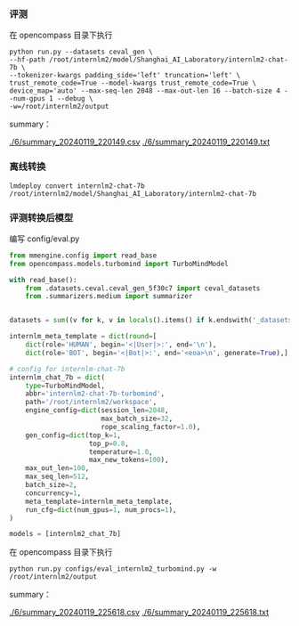 ### 评测
在 opencompass 目录下执行
```shell
python run.py --datasets ceval_gen \
--hf-path /root/internlm2/model/Shanghai_AI_Laboratory/internlm2-chat-7b \
--tokenizer-kwargs padding_side='left' truncation='left' \
trust_remote_code=True --model-kwargs trust_remote_code=True \
device_map='auto' --max-seq-len 2048 --max-out-len 16 --batch-size 4 --num-gpus 1 --debug \
-w=/root/internlm2/output
```

summary：

[./6/summary_20240119_220149.csv](.6/summary_20240119_220149.csv)
[./6/summary_20240119_220149.txt](.6/summary_20240119_220149.txt)


### 离线转换

```shell
lmdeploy convert internlm2-chat-7b  /root/internlm2/model/Shanghai_AI_Laboratory/internlm2-chat-7b
```

### 评测转换后模型

编写 config/eval.py
```python
from mmengine.config import read_base
from opencompass.models.turbomind import TurboMindModel

with read_base():
    from .datasets.ceval.ceval_gen_5f30c7 import ceval_datasets
    from .summarizers.medium import summarizer


datasets = sum((v for k, v in locals().items() if k.endswith('_datasets')), [])

internlm_meta_template = dict(round=[
    dict(role='HUMAN', begin='<|User|>:', end='\n'),
    dict(role='BOT', begin='<|Bot|>:', end='<eoa>\n', generate=True),],eos_token_id=103028)

# config for internlm-chat-7b
internlm_chat_7b = dict(
    type=TurboMindModel,
    abbr='internlm2-chat-7b-turbomind',
    path='/root/internlm2/workspace',
    engine_config=dict(session_len=2048,
                       max_batch_size=32,
                       rope_scaling_factor=1.0),
    gen_config=dict(top_k=1,
                    top_p=0.8,
                    temperature=1.0,
                    max_new_tokens=100),
    max_out_len=100,
    max_seq_len=512,
    batch_size=2,
    concurrency=1,
    meta_template=internlm_meta_template,
    run_cfg=dict(num_gpus=1, num_procs=1),
)

models = [internlm2_chat_7b]
```

在 opencompass 目录下执行
```shell
python run.py configs/eval_internlm2_turbomind.py -w /root/internlm2/output
```

summary：

[./6/summary_20240119_225618.csv](./6/summary_20240119_225618.csv)
[./6/summary_20240119_225618.txt](./6/summary_20240119_225618.txt)

